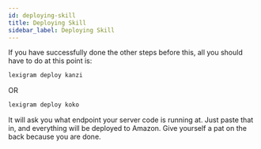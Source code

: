 ```yaml
---
id: deploying-skill
title: Deploying Skill
sidebar_label: Deploying Skill
---
```


If you have successfully done the other steps before this, all you should have to do at this point is:
``` bash
lexigram deploy kanzi
```
OR
``` bash
lexigram deploy koko
```

It will ask you what endpoint your server code is running at. Just paste that in, and everything will be deployed to Amazon. Give yourself a pat on the back because you are done.